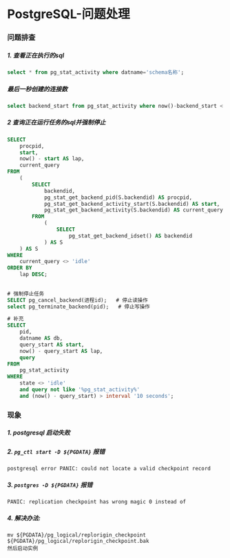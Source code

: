 # PostgreSQL-问题处理
### 问题排查 

##### 1. 查看正在执行的sql

```sql
select * from pg_stat_activity where datname='schema名称';
```

##### 最后一秒创建的连接数
```sql
select backend_start from pg_stat_activity where now()-backend_start < '1 second';
```

##### 2 查询正在运行任务的sql并强制停止

```sql
SELECT
    procpid,
    start,
    now() - start AS lap,
    current_query
FROM
    (
        SELECT
            backendid,
            pg_stat_get_backend_pid(S.backendid) AS procpid,
            pg_stat_get_backend_activity_start(S.backendid) AS start,
            pg_stat_get_backend_activity(S.backendid) AS current_query
        FROM
            (
                SELECT
                    pg_stat_get_backend_idset() AS backendid
            ) AS S
    ) AS S
WHERE
    current_query <> 'idle'
ORDER BY
    lap DESC;
    
    
# 强制停止任务
SELECT pg_cancel_backend(进程id);   # 停止读操作
select pg_terminate_backend(pid);   # 停止写操作

# 补充
SELECT
    pid,
    datname AS db,
    query_start AS start,
    now() - query_start AS lap,
    query
FROM
    pg_stat_activity
WHERE
    state <> 'idle'
    and query not like '%pg_stat_activity%'
    and (now() - query_start) > interval '10 seconds';
```

### 现象

##### 1. postgresql 启动失败

##### 2. `pg_ctl start -D ${PGDATA}` 报错
```
postgresql error PANIC: could not locate a valid checkpoint record
```

##### 3.  `postgres -D ${PGDATA}` 报错
```
PANIC: replication checkpoint has wrong magic 0 instead of
```

##### 4. 解决办法:
```
mv ${PGDATA}/pg_logical/replorigin_checkpoint ${PGDATA}/pg_logical/replorigin_checkpoint.bak
然后启动实例
```